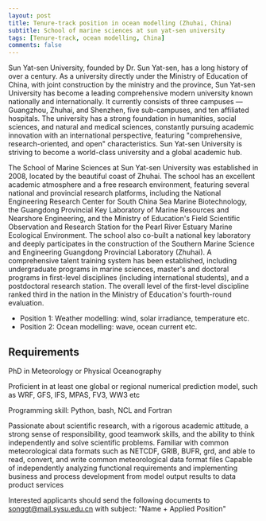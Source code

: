 ```yaml
---
layout: post
title: Tenure-track position in ocean modelling (Zhuhai, China)
subtitle: School of marine sciences at sun yat-sen university
tags: [Tenure-track, ocean modelling, China]
comments: false
---
```

Sun Yat-sen University, founded by Dr. Sun Yat-sen, has a long history of over a century. As a university directly under the Ministry of Education of China, with joint construction by the ministry and the province, Sun Yat-sen University has become a leading comprehensive modern university known nationally and internationally. It currently consists of three campuses — Guangzhou, Zhuhai, and Shenzhen, five sub-campuses, and ten affiliated hospitals. The university has a strong foundation in humanities, social sciences, and natural and medical sciences, constantly pursuing academic innovation with an international perspective, featuring "comprehensive, research-oriented, and open" characteristics. Sun Yat-sen University is striving to become a world-class university and a global academic hub.

 

The School of Marine Sciences at Sun Yat-sen University was established in 2008, located by the beautiful coast of Zhuhai. The school has an excellent academic atmosphere and a free research environment, featuring several national and provincial research platforms, including the National Engineering Research Center for South China Sea Marine Biotechnology, the Guangdong Provincial Key Laboratory of Marine Resources and Nearshore Engineering, and the Ministry of Education's Field Scientific Observation and Research Station for the Pearl River Estuary Marine Ecological Environment. The school also co-built a national key laboratory and deeply participates in the construction of the Southern Marine Science and Engineering Guangdong Provincial Laboratory (Zhuhai). A comprehensive talent training system has been established, including undergraduate programs in marine sciences, master's and doctoral programs in first-level disciplines (including international students), and a postdoctoral research station. The overall level of the first-level discipline ranked third in the nation in the Ministry of Education's fourth-round evaluation.


* Position 1: Weather modelling: wind, solar irradiance, temperature etc. 
* Position 2: Ocean modelling: wave, ocean current etc. 

## Requirements

PhD in Meteorology or Physical Oceanography

Proficient in at least one global or regional numerical prediction model, such as WRF, GFS, IFS, MPAS, FV3, WW3 etc

Programming skill: Python, bash, NCL and Fortran

Passionate about scientific research, with a rigorous academic attitude, a strong sense of responsibility, good teamwork skills, and the ability to think independently and solve scientific problems.
Familiar with common meteorological data formats such as NETCDF, GRIB, BUFR, grd, and able to read, convert, and write common meteorological data format files
Capable of independently analyzing functional requirements and implementing business and process development from model output results to data product services

Interested applicants should send the following documents to songgt@mail.sysu.edu.cn with subject: "Name + Applied Position"



